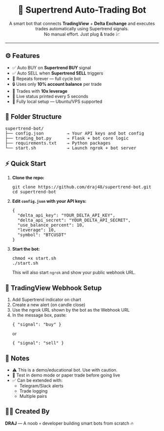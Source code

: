 <h1 align="center">🧠 Supertrend Auto-Trading Bot</h1>

<p align="center">
  A smart bot that connects <strong>TradingView</strong> + <strong>Delta Exchange</strong> and executes trades automatically using Supertrend signals.<br>
  No manual effort. Just plug & trade 💹
</p>

<hr>

<h2>⚙️ Features</h2>
<ul>
  <li>✅ Auto BUY on <strong>Supertrend BUY</strong> signal</li>
  <li>✅ Auto SELL when <strong>Supertrend SELL</strong> triggers</li>
  <li>🔁 Repeats forever — full cycle bot</li>
  <li>🔒 Uses only <strong>10% account balance</strong> per trade</li>
  <li>🚀 Trades with <strong>10x leverage</strong></li>
  <li>💬 Live status printed every 5 seconds</li>
  <li>🧠 Fully local setup — Ubuntu/VPS supported</li>
</ul>

<h2>📁 Folder Structure</h2>

<pre>
supertrend-bot/
├── config.json         → Your API keys and bot config
├── trading_bot.py      → Flask + bot core logic
├── requirements.txt    → Python packages
└── start.sh            → Launch ngrok + bot server
</pre>

<h2>⚡ Quick Start</h2>

<ol>
  <li><strong>Clone the repo:</strong>
    <pre>git clone https://github.com/draj48/supertrend-bot.git
cd supertrend-bot</pre>
  </li>

  <li><strong>Edit <code>config.json</code> with your API keys:</strong>
    <pre>{
  "delta_api_key": "YOUR_DELTA_API_KEY",
  "delta_api_secret": "YOUR_DELTA_API_SECRET",
  "use_balance_percent": 10,
  "leverage": 10,
  "symbol": "BTCUSDT"
}</pre>
  </li>

  <li><strong>Start the bot:</strong>
    <pre>chmod +x start.sh
./start.sh</pre>
    <p>This will also start <code>ngrok</code> and show your public webhook URL.</p>
  </li>
</ol>

<h2>📡 TradingView Webhook Setup</h2>
<ol>
  <li>Add Supertrend indicator on chart</li>
  <li>Create a new alert (on candle close)</li>
  <li>Use the ngrok URL shown by the bot as the Webhook URL</li>
  <li>In the message box, paste:
    <pre>{ "signal": "buy" }</pre>
    or
    <pre>{ "signal": "sell" }</pre>
  </li>
</ol>

<h2>📌 Notes</h2>
<ul>
  <li>⚠️ This is a demo/educational bot. Use with caution.</li>
  <li>🧪 Test in demo mode or paper trade before going live</li>
  <li>✅ Can be extended with:
    <ul>
      <li>Telegram/Slack alerts</li>
      <li>Trade logging</li>
      <li>Multiple pairs</li>
    </ul>
  </li>
</ul>

<h2>👨‍💻 Created By</h2>
<p><strong>DRAJ</strong> — A noob 💀 developer building smart bots from scratch 🔥</p>

